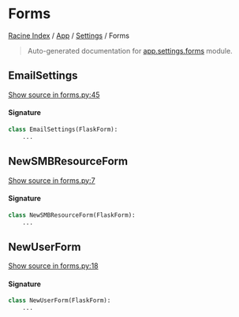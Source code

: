 # Forms

[Racine Index](../../README.md#racine-index) /
[App](../index.md#app) /
[Settings](./index.md#settings) /
Forms

> Auto-generated documentation for [app.settings.forms](https://github.com/hgrf/racine/blob/master/app/settings/forms.py) module.

## EmailSettings

[Show source in forms.py:45](https://github.com/hgrf/racine/blob/master/app/settings/forms.py#L45)

#### Signature

```python
class EmailSettings(FlaskForm):
    ...
```



## NewSMBResourceForm

[Show source in forms.py:7](https://github.com/hgrf/racine/blob/master/app/settings/forms.py#L7)

#### Signature

```python
class NewSMBResourceForm(FlaskForm):
    ...
```



## NewUserForm

[Show source in forms.py:18](https://github.com/hgrf/racine/blob/master/app/settings/forms.py#L18)

#### Signature

```python
class NewUserForm(FlaskForm):
    ...
```
